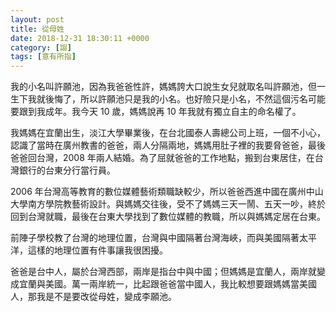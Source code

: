 ```yaml
---
layout: post
title: 從母姓
date: 2018-12-31 18:30:11 +0000
category: [謅]
tags: [意有所指]
---
```







我的小名叫許願池，因為我爸爸性許，媽媽誇大口說生女兒就取名叫許願池，但一生下我就後悔了，所以許願池只是我的小名。也好險只是小名，不然這個污名可能要跟到我成年。我今天 10 歲，媽媽說再 10 年我就有獨立自主的命名權了。

<!--more-->

我媽媽在宜蘭出生，淡江大學畢業後，在台北國泰人壽總公司上班，一個不小心，認識了當時在廣州教書的爸爸，兩人分隔兩地，媽媽用肚子裡的我要脅爸爸，最後爸爸回台灣，2008 年兩人結婚。為了屈就爸爸的工作地點，搬到台東居住，在台灣銀行的台東分行當行員。

2006 年台灣高等教育的數位媒體藝術類職缺較少，所以爸爸西進中國在廣州中山大學南方學院教藝術設計。與媽媽交往後，受不了媽媽三天一鬧、五天一吵，終於回到台灣就職，最後在台東大學找到了數位媒體的教職，所以與媽媽定居在台東。

前陣子學校教了台灣的地理位置，台灣與中國隔著台灣海峽，而與美國隔著太平洋，這樣的地理位置有件事讓我很困擾。

爸爸是台中人，屬於台灣西部，兩岸是指台中與中國；但媽媽是宜蘭人，兩岸就變成宜蘭與美國。萬一兩岸統一，比起跟爸爸當中國人，我比較想要跟媽媽當美國人，那我是不是要改從母姓，變成李願池。
